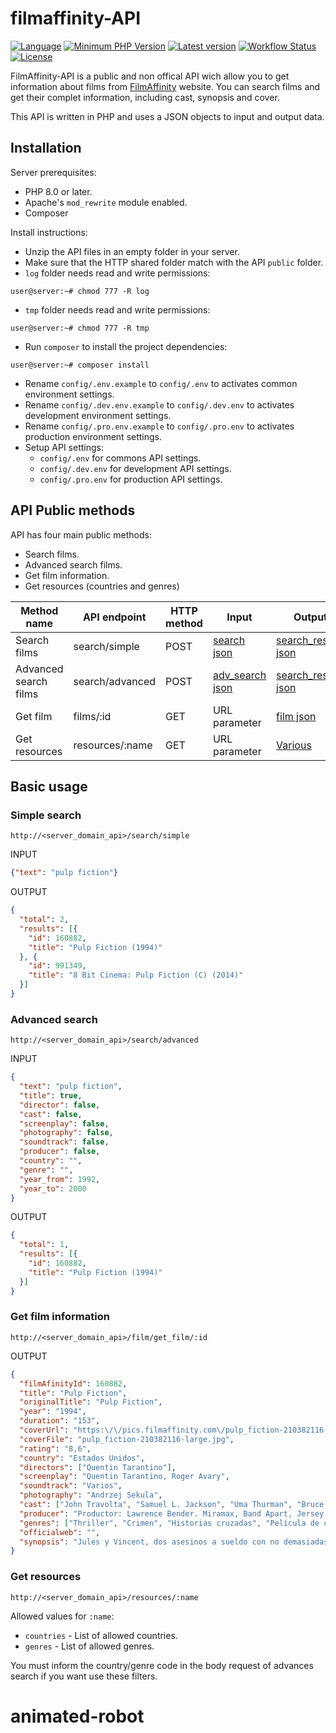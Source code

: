 # filmaffinity-API

[![Language](https://img.shields.io/github/languages/top/xsga/filmaffinity-api)](https://php.net/)
[![Minimum PHP Version](https://img.shields.io/badge/php-%3E%3D%208.0-8892BF?style=flat)](https://php.net/)
[![Latest version](https://img.shields.io/github/v/release/xsga/filmaffinity-api)](https://github.com/xsga/filmaffinity-api/releases/tag/v3.1.0)
[![Workflow Status](https://img.shields.io/github/workflow/status/xsga/filmaffinity-api/PHP%20Composer)](https://github.com/xsga/filmaffinity-api/actions?query=workflow%3A%22PHP+Composer%22)
[![License](https://img.shields.io/github/license/xsga/filmaffinity-api)](https://opensource.org/licenses/MIT)

FilmAffinity-API is a public and non offical API wich allow you to get information about films from [FilmAffinity](http://filmaffinity.com "FilmAffinity Home") website. You can search films and get their complet  information, including cast, synopsis and cover.

This API is written in PHP and uses a JSON objects to input and output data.

## Installation

Server prerequisites:

* PHP 8.0 or later.
* Apache's `mod_rewrite` module enabled.
* Composer

Install instructions:

* Unzip the API files in an empty folder in your server.
* Make sure that the HTTP shared folder match with the API `public` folder.
* `log` folder needs read and write permissions:
```
user@server:~# chmod 777 -R log
```
* `tmp` folder needs read and write permissions:
```
user@server:~# chmod 777 -R tmp
```
* Run `composer` to install the project dependencies:
```
user@server:~# composer install
```
* Rename `config/.env.example` to `config/.env` to activates common environment settings.
* Rename `config/.dev.env.example` to `config/.dev.env` to activates development environment settings.
* Rename `config/.pro.env.example` to `config/.pro.env` to activates production environment settings.
* Setup API settings:
  * `config/.env` for commons API settings.
  * `config/.dev.env` for development API settings.
  * `config/.pro.env` for production API settings.

## API Public methods
API has four main public methods:

* Search films.
* Advanced search films.
* Get film information.
* Get resources (countries and genres)


|Method name|API endpoint|HTTP method|Input|Output|
|-----------|------------|-----------|-----|------|
|Search films|search/simple|POST|[search json](https://github.com/xsga/filmaffinity-api/blob/master/src/filmaffinity/resources/schema/input/search.schema.json)|[search_results json](https://github.com/xsga/filmaffinity-api/blob/master/src/filmaffinity/resources/schema/output/search_results.schema.json)|
|Advanced search films|search/advanced|POST|[adv_search json](https://github.com/xsga/filmaffinity-api/blob/master/src/filmaffinity/resources/schema/input/adv_search.schema.json)|[search_results json](https://github.com/xsga/filmaffinity-api/blob/master/src/filmaffinity/resources/schema/output/search_results.schema.json)|
|Get film|films/:id|GET|URL parameter|[film json](https://github.com/xsga/filmaffinity-api/blob/master/src/filmaffinity/resources/schema/output/film.schema.json)|
|Get resources|resources/:name|GET|URL parameter|[Various](https://github.com/xsga/filmaffinity-api/blob/master/src/filmaffinity/resources/json)|

## Basic usage

### Simple search
```
http://<server_domain_api>/search/simple
```

INPUT
```json
{"text": "pulp fiction"}
```

OUTPUT
```json
{
  "total": 2,
  "results": [{
    "id": 160882,
    "title": "Pulp Fiction (1994)"
  }, {
    "id": 991349,
    "title": "8 Bit Cinema: Pulp Fiction (C) (2014)"
  }]
}
```

### Advanced search
```
http://<server_domain_api>/search/advanced
```

INPUT
```json
{
  "text": "pulp fiction",
  "title": true,
  "director": false,
  "cast": false,
  "screenplay": false,
  "photography": false,
  "soundtrack": false,
  "producer": false,
  "country": "",
  "genre": "",
  "year_from": 1992,
  "year_to": 2000
}
```

OUTPUT
```json
{
  "total": 1,
  "results": [{
    "id": 160882,
    "title": "Pulp Fiction (1994)"
  }]
}
```

### Get film information
```
http://<server_domain_api>/film/get_film/:id
```

OUTPUT
```json
{
  "filmAfinityId": 160882,
  "title": "Pulp Fiction",
  "originalTitle": "Pulp Fiction",
  "year": "1994",
  "duration": "153",
  "coverUrl": "https:\/\/pics.filmaffinity.com\/pulp_fiction-210382116-large.jpg",
  "coverFile": "pulp_fiction-210382116-large.jpg",
  "rating": "8,6",
  "country": "Estados Unidos",
  "directors": ["Quentin Tarantino"],
  "screenplay": "Quentin Tarantino, Roger Avary",
  "soundtrack": "Varios",
  "photography": "Andrzej Sekula",
  "cast": ["John Travolta", "Samuel L. Jackson", "Uma Thurman", "Bruce Willis", "Ving Rhames", "Harvey Keitel", "Tim Roth", "Amanda Plummer", "María de Medeiros", "Eric Stoltz", "Rosanna Arquette", "Christopher Walken", "Paul Calderon", "Bronagh Gallagher", "Peter Greene", "Stephen Hibbert", "Angela Jones", "Phil LaMarr", "Robert Ruth", "Julia Sweeney", "Quentin Tarantino", "Frank Whaley", "Duane Whitaker", "Steve Buscemi", "Burr Steers"],
  "producer": "Productor: Lawrence Bender. Miramax, Band Apart, Jersey Films",
  "genres": ["Thriller", "Crimen", "Historias cruzadas", "Película de culto", "Comedia negra"],
  "officialweb": "",
  "synopsis": "Jules y Vincent, dos asesinos a sueldo con no demasiadas luces, trabajan para el gángster Marsellus Wallace. Vincent le confiesa a Jules que Marsellus le ha pedido que cuide de Mia, su atractiva mujer. Jules le recomienda prudencia porque es muy peligroso sobrepasarse con la novia del jefe. Cuando llega la hora de trabajar, ambos deben ponerse \"manos a la obra\". Su misión: recuperar un misterioso maletín."
}
```

### Get resources

```
http://<server_domain_api>/resources/:name
```

Allowed values for `:name`:

* `countries` - List of allowed countries.
* `genres` - List of allowed genres.

You must inform the country/genre code in the body request of advances search if you want use these filters.
# animated-robot
